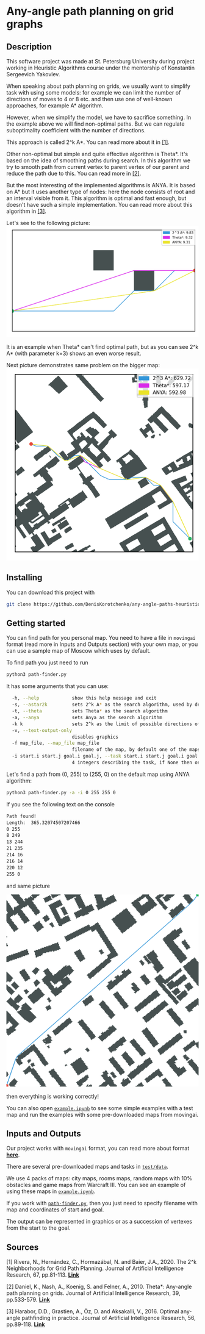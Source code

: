 # Any-angle path planning on grid graphs
## Description
This software project was made at St. Petersburg University during project working in Heuristic Algorithms course under the mentorship of Konstantin Sergeevich Yakovlev.

When speaking about path planning on grids, we usually want to simplify task with using some models: for example we can 
limit the number of directions of moves to 4 or 8 etc. and then use one of well-known approaches, for example A* algorithm.

However, when we simplify the model, we have to sacrifice something. In the example above we will find non-optimal
paths. But we can regulate suboptimality coefficient with the number of directions.

This approach is called 2^k A*. You can read more about it in [[1]](#source1).

Other non-optimal but simple and quite effective algorithm is Theta*. 
It's based on the idea of smoothing paths during search.
In this algorithm we try to smooth path from current vertex to parent vertex of our parent and
reduce the path due to this. You can read more in [[2]](#source2).

But the most interesting of the implemented algorithms is ANYA. It is based on A* but it uses another type of nodes: here the node consists of root and an interval visible from it.
This algorithm is optimal and fast enough, but doesn't have such a simple implementation. 
You can read more about this algorithm in [[3]](#source3).

Let's see to the following picture:
![image](image/length_diff.png)

It is an example when Theta* can't find optimal path, but as you can see 2^k A* (with parameter k=3) shows an even worse result.

Next picture demonstrates same problem on the bigger map:
![image](image/length_diff_2.png)


## Installing
You can download this project with
```bash
git clone https://github.com/DenisKorotchenko/any-angle-paths-heuristic-search
``` 

## Getting started

You can find path for you personal map. You need to have a file in ```movingai``` format (read more in Inputs and Outputs section) with your own map, or you can use a sample map of Moscow which uses by default.

To find path you just need to run 
```bash
python3 path-finder.py
```

It has some arguments that you can use:
```bash
  -h, --help            show this help message and exit
  -s, --astar2k         sets 2^k A* as the search algorithm, used by default
  -t, --theta           sets Theta* as the search algorithm
  -a, --anya            sets Anya as the search algorithm
  -k k                  sets 2^k as the limit of possible directions of moves, using in 2^k A* and Theta*, ANYA ignores it, by default 2
  -v, --text-output-only
                        disables graphics
  -f map_file, --map_file map_file
                        filename of the map, by default one of the maps of Moscow is used
  -i start.i start.j goal.i goal.j, --task start.i start.j goal.i goal.j
                        4 integers describing the task, if None then only map will be displayed
```

Let's find a path from (0, 255) to (255, 0) on the default map using ANYA algorithm:
```bash
python3 path-finder.py -a -i 0 255 255 0
```

If you see the following text on the console
```bash
Path found!
Length:  365.32074507207466
0 255
8 249
13 244
21 235
214 16
216 14
220 12
255 0
```
and same picture

![image](image/moscow_0_256_example_2.png)

then everything is working correctly!

You can also open [```example.ipynb```](https://github.com/DenisKorotchenko/any-angle-paths-heuristic-search/blob/master/example.ipynb) to see some simple examples with a test map 
and run the examples with some pre-downloaded maps from movingai.

## Inputs and Outputs
Our project works with ```movingai``` format, you can read more about format [**here**](https://movingai.com/benchmarks/formats.html).

There are several pre-downloaded maps and tasks in [```test/data```](https://github.com/DenisKorotchenko/any-angle-paths-heuristic-search/tree/master/test/data).

We use 4 packs of maps: city maps, rooms maps, random maps with 10% obstacles and game maps from Warcraft III. 
You can see an example of using these maps in [```example.ipynb```](https://github.com/DenisKorotchenko/any-angle-paths-heuristic-search/blob/master/example.ipynb). 

If you work with [```path-finder.py```](https://github.com/DenisKorotchenko/any-angle-paths-heuristic-search/blob/master/path-finder.py), then you just need to specify filename with map and 
coordinates of start and goal.

The output can be represented in graphics or as a succession of vertexes from the start to the goal.

## Sources
 <a name="source1"></a>
[1] Rivera, N., Hernández, C., Hormazábal, N. and Baier, J.A., 2020. The 2^k Neighborhoods for Grid Path Planning. Journal of Artificial Intelligence Research, 67, pp.81-113.
[**Link**](https://www.jair.org/index.php/jair/article/view/11383)

<a name="source2"></a>
[2] Daniel, K., Nash, A., Koenig, S. and Felner, A., 2010. Theta*: Any-angle path planning on grids. Journal of Artificial Intelligence Research, 39, pp.533-579.
[**Link**](https://www.jair.org/index.php/jair/article/view/10676)

<a name="source3"></a>
[3] Harabor, D.D., Grastien, A., Öz, D. and Aksakalli, V., 2016. Optimal any-angle pathfinding in practice. Journal of Artificial Intelligence Research, 56, pp.89-118.
[**Link**](https://www.researchgate.net/publication/305175423_Optimal_Any-Angle_Pathfinding_In_Practice)
